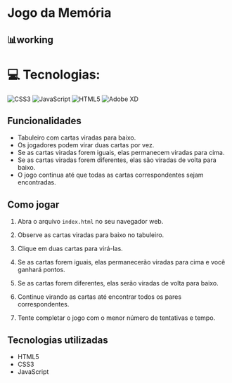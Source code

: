 # Jogo da Memória

<h2>📊working</h2>

# 💻 Tecnologias:
![CSS3](https://img.shields.io/badge/css3-%231572B6.svg?style=for-the-badge&logo=css3&logoColor=white) ![JavaScript](https://img.shields.io/badge/javascript-%23323330.svg?style=for-the-badge&logo=javascript&logoColor=%23F7DF1E) ![HTML5](https://img.shields.io/badge/html5-%23E34F26.svg?style=for-the-badge&logo=html5&logoColor=white) ![Adobe XD](https://img.shields.io/badge/Adobe%20XD-470137?style=for-the-badge&logo=Adobe%20XD&logoColor=#FF61F6)

## Funcionalidades

- Tabuleiro com cartas viradas para baixo.
- Os jogadores podem virar duas cartas por vez.
- Se as cartas viradas forem iguais, elas permanecem viradas para cima.
- Se as cartas viradas forem diferentes, elas são viradas de volta para baixo.
- O jogo continua até que todas as cartas correspondentes sejam encontradas.

## Como jogar

1. Abra o arquivo `index.html` no seu navegador web.

2. Observe as cartas viradas para baixo no tabuleiro.

3. Clique em duas cartas para virá-las.

4. Se as cartas forem iguais, elas permanecerão viradas para cima e você ganhará pontos.

5. Se as cartas forem diferentes, elas serão viradas de volta para baixo.

6. Continue virando as cartas até encontrar todos os pares correspondentes.

7. Tente completar o jogo com o menor número de tentativas e tempo.

## Tecnologias utilizadas

- HTML5
- CSS3
- JavaScript
